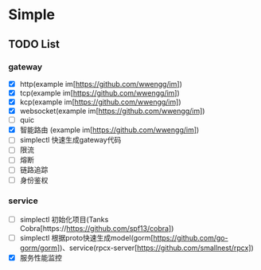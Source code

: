# Simple

## TODO List

### gateway
- [x] http(example im[https://github.com/wwengg/im])
- [x] tcp(example im[https://github.com/wwengg/im])
- [x] kcp(example im[https://github.com/wwengg/im])
- [x] websocket(example im[https://github.com/wwengg/im])
- [ ] quic
- [x] 智能路由 (example im[https://github.com/wwengg/im])
- [ ] simplectl 快速生成gateway代码
- [ ] 限流
- [ ] 熔断
- [ ] 链路追踪
- [ ] 身份鉴权
 
### service
- [ ] simplectl 初始化项目(Tanks Cobra[https://https://github.com/spf13/cobra])
- [ ] simplectl 根据proto快速生成model(gorm[https://github.com/go-gorm/gorm])、service(rpcx-server[https://github.com/smallnest/rpcx])
- [x] 服务性能监控
